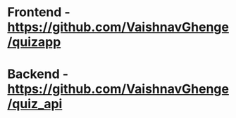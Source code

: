 # Frontend - https://github.com/VaishnavGhenge/quizapp
# Backend - https://github.com/VaishnavGhenge/quiz_api
